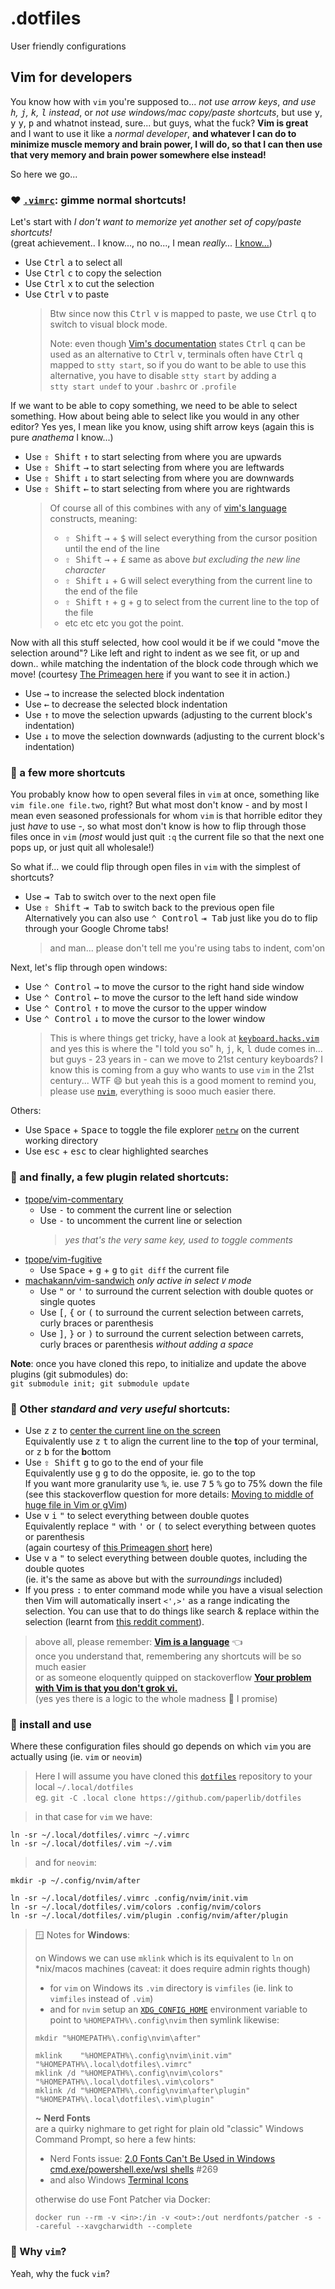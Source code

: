 # .dotfiles

User friendly configurations

## Vim for developers

You know how with `vim` you're supposed to... _not use arrow keys_, _and use <kbd>h</kbd>, <kbd>j</kbd>, <kbd>k</kbd>, <kbd>l</kbd> instead_,
or _not use windows/mac copy/paste shortcuts_, but use <kbd>y</kbd>, <kbd>y</kbd> <kbd>y</kbd>, <kbd>p</kbd> and whatnot instead, sure...
but guys, what the fuck? **Vim is great** and I want to use it like a _normal developer_, **and whatever I can do to minimize
muscle memory and brain power, I will do, so that I can then use that very memory and brain power somewhere else instead!**

So here we go...

### :heart: [`.vimrc`](.vimrc): gimme normal shortcuts!
Let's start with _I don't want to memorize yet another set of copy/paste shortcuts!_<br>
(great achievement.. I know..., no no..., I mean _really..._ [I know...](https://github.com/paperlib/dotfiles/blob/d0989f85ab1a01018b7398a43686eb6c8e8ac8a1/.vimrc#L48))

* Use <kbd>Ctrl</kbd> <kbd>a</kbd> to select all
* Use <kbd>Ctrl</kbd> <kbd>c</kbd> to copy the selection
* Use <kbd>Ctrl</kbd> <kbd>x</kbd> to cut the selection
* Use <kbd>Ctrl</kbd> <kbd>v</kbd> to paste
  > Btw since now this <kbd>Ctrl</kbd> <kbd>v</kbd> is mapped to paste, we use <kbd>Ctrl</kbd> <kbd>q</kbd> to switch to visual block mode.<br>
  >
  > Note: even though [Vim's documentation](https://vimhelp.org/gui_w32.txt.html#CTRL-V-alternative) states <kbd>Ctrl</kbd> <kbd>q</kbd>
  > can be used as an alternative to <kbd>Ctrl</kbd> <kbd>v</kbd>, terminals often have <kbd>Ctrl</kbd> <kbd>q</kbd> mapped to <code>stty&nbsp;start</code>,
  > so if you do want to be able to use this alternative, you have to disable <code>stty&nbsp;start</code> by adding a <code>stty&nbsp;start&nbsp;undef</code>
  > to your `.bashrc` or `.profile`

If we want to be able to copy something, we need to be able to select something.
How about being able to select like you would in any other editor?
Yes yes, I mean like you know, using shift arrow keys
(again this is pure _anathema_ I know...)
* Use <kbd>⇧ Shift</kbd> <kbd>↑</kbd> to start selecting from where you are upwards
* Use <kbd>⇧ Shift</kbd> <kbd>→</kbd> to start selecting from where you are leftwards
* Use <kbd>⇧ Shift</kbd> <kbd>↓</kbd> to start selecting from where you are downwards
* Use <kbd>⇧ Shift</kbd> <kbd>←</kbd> to start selecting from where you are rightwards
  > Of course all of this combines with any of [vim's language](https://danielmiessler.com/study/vim/#language) constructs, meaning:
  > * <kbd>⇧ Shift</kbd> <kbd>→</kbd> + <kbd>$</kbd> will select everything from the cursor position until the end of the line
  > * <kbd>⇧ Shift</kbd> <kbd>→</kbd> + <kbd>£</kbd> same as above _but excluding the new line character_
  > * <kbd>⇧ Shift</kbd> <kbd>↓</kbd> + <kbd>G</kbd> will select everything from the current line to the end of the file
  > * <kbd>⇧ Shift</kbd> <kbd>↑</kbd> + <kbd>g</kbd> + <kbd>g</kbd> to select from the current line to the top of the file
  > * etc etc etc you got the point.

Now with all this stuff selected, how cool would it be if we could "move the selection around"? Like left and right to indent as we see fit,
or up and down.. while matching the indentation of the block code through which we move! (courtesy [The Primeagen here](https://youtu.be/w7i4amO_zaE?t=1530)
if you want to see it in action.)
* Use <kbd>→</kbd> to increase the selected block indentation
* Use <kbd>←</kbd> to decrease the selected block indentation
* Use <kbd>↑</kbd> to move the selection upwards (adjusting to the current block's indentation)
* Use <kbd>↓</kbd> to move the selection downwards (adjusting to the current block's indentation)

### :leaves: a few more shortcuts
You probably know how to open several files in `vim` at once, something like `vim file.one file.two`, right? But what most don't know - and by
most I mean even seasoned professionals for whom `vim` is that horrible editor they just _have_ to use -, so what most don't know is how to flip
through those files once in `vim` (_most_ would just quit `:q` the current file so that the next one pops up, or just quit all wholesale!)

So what if... we could flip through open files in `vim` with the simplest of shortcuts?
* Use <kbd>⇥ Tab</kbd> to switch over to the next open file
* Use <kbd>⇧ Shift</kbd> <kbd>⇥ Tab</kbd> to switch back to the previous open file<br>
  Alternatively you can also use <kbd>⌃ Control</kbd> <kbd>⇥ Tab</kbd> just like you do to flip through your Google Chrome tabs!
  > and man... please don't tell me you're using tabs to indent, com'on<br>

Next, let's flip through open windows:
* Use <kbd>⌃ Control</kbd> <kbd>→</kbd> to move the cursor to the right hand side window
* Use <kbd>⌃ Control</kbd> <kbd>←</kbd> to move the cursor to the left hand side window
* Use <kbd>⌃ Control</kbd> <kbd>↑</kbd> to move the cursor to the upper window
* Use <kbd>⌃ Control</kbd> <kbd>↓</kbd> to move the cursor to the lower window
  > This is where things get tricky, have a look at [`keyboard.hacks.vim`](hacks/vim/keyboard.hacks.vim) and yes this is where the "I told you so"
  > <kbd>h</kbd>, <kbd>j</kbd>, <kbd>k</kbd>, <kbd>l</kbd> dude comes in... but guys - 23 years in - can we move to 21st century keyboards?
  > I know this is coming from a guy who wants to use `vim` in the 21st century... WTF :smile: but yeah this is a good moment to remind you,
  > please use [`nvim`](https://neovim.io/), everything is sooo much easier there.

Others:
* Use <kbd>Space</kbd> + <kbd>Space</kbd> to toggle the file explorer
  [`netrw`](https://vonheikemen.github.io/devlog/tools/using-netrw-vim-builtin-file-explorer/) on the current working directory
* Use <kbd>esc</kbd> + <kbd>esc</kbd> to clear highlighted searches

### 🔌 and finally, a few plugin related shortcuts:

* [tpope/vim-commentary](https://github.com/tpope/vim-commentary)
  - Use <kbd>-</kbd> to comment the current line or selection
  - Use <kbd>-</kbd> to uncomment the current line or selection<br>
    > _yes that's the very same key, used to toggle comments_
* [tpope/vim-fugitive](https://github.com/tpope/vim-fugitive)
  - Use <kbd>Space</kbd> + <kbd>g</kbd> + <kbd>g</kbd> to `git diff` the current file
* [machakann/vim-sandwich](https://github.com/machakann/vim-sandwich) _only active in select `V` mode_
  - Use <kbd>"</kbd> or <kbd>'</kbd> to surround the current selection with double quotes or single quotes
  - Use <kbd>[</kbd>, <kbd>{</kbd> or <kbd>(</kbd> to surround the current selection between carrets, curly braces or parenthesis
  - Use <kbd>]</kbd>, <kbd>}</kbd> or <kbd>)</kbd> to surround the current selection between carrets, curly braces or parenthesis _without adding a space_

**Note**: once you have cloned this repo, to initialize and update the above plugins (git submodules) do:<br>
`git submodule init; git submodule update`

### :herb: Other _standard and very useful_ shortcuts:
* Use <kbd>z</kbd> <kbd>z</kbd> to [center the current line on the screen](https://vi.stackexchange.com/questions/40/how-do-i-center-the-current-line-in-the-screen)<br>Equivalently use <kbd>z</kbd> <kbd>t</kbd> to align the current line to the <b>t</b>op of your terminal, or <kbd>z</kbd> <kbd>b</kbd> for the <b>b</b>ottom
* Use <kbd>⇧ Shift</kbd> <kbd>g</kbd> to go to the end of your file<br>Equivalently use <kbd>g</kbd> <kbd>g</kbd> to do the opposite, ie. go to the top<br>
If you want more granularity use <kbd>%</kbd>, ie. use <kbd>7</kbd> <kbd>5</kbd> <kbd>%</kbd> go to 75% down the file<br>
(see this stackoverflow question for more details: [Moving to middle of huge file in Vim or gVim](https://stackoverflow.com/questions/35142244/moving-to-middle-of-huge-file-in-vim-or-gvim))
* Use <kbd>v</kbd> <kbd>i</kbd> <kbd>"</kbd> to select everything between double quotes<br>Equivalently replace <kbd>"</kbd> with <kbd>'</kbd> or <kbd>(</kbd> to select everything between quotes or parenthesis<br>(again courtesy of [this Primeagen short](https://www.youtube.com/shorts/uxMfvWPUThE) here)
* Use <kbd>v</kbd> <kbd>a</kbd> <kbd>"</kbd> to select everything between double quotes, including the double quotes<br>
(ie. it's the same as above but with the _surroundings_ included)
* If you press <kbd>:</kbd> to enter command mode while you have a visual selection then Vim will automatically insert `<',>'` as a range indicating the selection. You can use that to do things like search & replace within the selection (learnt from [this reddit comment](https://www.reddit.com/r/vim/comments/165ot5/comment/c7syqmb/)).

> above all, please remember: <b>[Vim is a language](https://danielmiessler.com/study/vim/#language)</b> :point_left:<br>
> once you understand that, remembering any shortcuts will be so much easier<br>
> or as someone eloquently quipped on stackoverflow <b>[Your problem with Vim is that you don't grok vi.](https://stackoverflow.com/questions/1218390/what-is-your-most-productive-shortcut-with-vim/1220118#1220118)</b><br>
> (yes yes there is a logic to the whole madness :smiling_face_with_three_hearts: I promise)

### :wrench: install and use
Where these configuration files should go depends on which `vim` you are actually using (ie. `vim` or `neovim`)
> Here I will assume you have cloned this [`dotfiles`](https://github.com/paperlib/dotfiles) repository to your local `~/.local/dotfiles`<br>
> eg. `git -C .local clone https://github.com/paperlib/dotfiles`

> in that case for `vim` we have:
```
ln -sr ~/.local/dotfiles/.vimrc ~/.vimrc
ln -sr ~/.local/dotfiles/.vim ~/.vim
```
> and for `neovim`:
```
mkdir -p ~/.config/nvim/after

ln -sr ~/.local/dotfiles/.vimrc .config/nvim/init.vim
ln -sr ~/.local/dotfiles/.vim/colors .config/nvim/colors
ln -sr ~/.local/dotfiles/.vim/plugin .config/nvim/after/plugin
```
> :window: Notes for **Windows**:<br>
>
> on Windows we can use `mklink` which is its equivalent to `ln` on *nix/macos machines (caveat: it does require admin rights though)<br>
> * for `vim` on Windows its `.vim` directory is `vimfiles` (ie. link to `vimfiles` instead of `.vim`)<br>
> * and for `nvim` setup an [`XDG_CONFIG_HOME`](https://neovim.io/doc/user/starting.html#_standard-paths) environment variable to point to `%HOMEPATH%\.config\nvim` then symlink likewise:
> ```
> mkdir "%HOMEPATH%\.config\nvim\after"
> 
> mklink    "%HOMEPATH%\.config\nvim\init.vim"     "%HOMEPATH%\.local\dotfiles\.vimrc"
> mklink /d "%HOMEPATH%\.config\nvim\colors"       "%HOMEPATH%\.local\dotfiles\.vim\colors"
> mklink /d "%HOMEPATH%\.config\nvim\after\plugin" "%HOMEPATH%\.local\dotfiles\.vim\plugin"
> ```
> **~** **Nerd Fonts**<br>
> are a quirky nighmare to get right for plain old "classic" Windows Command Prompt, so here a few hints:
> * Nerd Fonts issue: [2.0 Fonts Can't Be Used in Windows cmd.exe/powershell.exe/wsl shells](https://github.com/ryanoasis/nerd-fonts/issues/269) #269
> * and also Windows [Terminal Icons](https://github.com/devblackops/Terminal-Icons)
> 
> otherwise do use Font Patcher via Docker:
> ```
> docker run --rm -v <in>:/in -v <out>:/out nerdfonts/patcher -s --careful --xavgcharwidth --complete
> ```

### :popcorn: Why `vim`?
Yeah, why the fuck `vim`?

